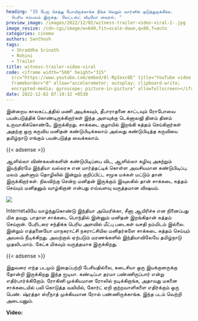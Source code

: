 ```yaml
---
heading: "15 பேரு செத்து போயிருக்காங்க நீங்க வெறும் வார்னிங் குடுத்துருக்கீங்க.
  பெரிய சம்பவம் இருக்கு. லேட்டஸ்ட் வீடியோ வைரல். "
preview_image: /images/2022/12/02/witness-trailer-video-viral-2-.jpg
image_resize: /cdn-cgi/image/w=640,fit=scale-down,q=80,f=auto
categories: cinema
authors: Santhosh
tags:
  - Shraddha Srinath
  - Rohini
  - Trailer
title: witness-trailer-video-viral
code: <iframe width="560" height="315"
  src="https://www.youtube.com/embed/8l-RpIexc0E" title="YouTube video player"
  frameborder="0" allow="accelerometer; autoplay; clipboard-write;
  encrypted-media; gyroscope; picture-in-picture" allowfullscreen></iframe>
date: 2022-12-02 07:19:32 +0530
---
```

இன்றைய காலகட்டத்தில் மணி அடிக்கவும், தீபாராதனை காட்டவும் ரோபோவை பயன்படுத்திக் கொண்டிருக்கிறார்கள் இந்த அளவுக்கு டெக்னாலஜி தினம் தினம் உருவாகிக்கொண்டே இருக்கிறது. சாக்கடை குழாயில் இறங்கி சுத்தம் செய்கிறார்கள் அதற்கு ஒரு கருவிய மனிதன் கண்டுபிடிக்கலாம் அல்லது கண்டுபிடித்த கருவியை தமிழ்நாடு எங்கும் பயன்படுத்த வைக்கலாம். 

{{< adsense >}}

ஆளில்லா விண்கலன்களின் கண்டுபிடிப்பை விட, ஆளில்லா கழிவு அகற்றும் இயந்திரமே இந்தியா வல்லரசு என மார்த்தட்டிக் கொள்ள அவசியமான கண்டுபிடிப்பு. மலம் அள்ளும் தொழிலில் இன்றும் குறிப்பிட்ட  சமூக மக்கள் மட்டும் தான் இருக்கிறார்கள். நிலவிற்கு சென்ற மனிதன் இருக்கும் இவுலகில் தான் சாக்கடை சுத்தம் செய்யும் மனிதனும் வாழ்கிறான் என்பது எவ்வளவு வருத்தமான விஷயம். 

![](/images/2022/12/02/witness-trailer-video-viral-1-.jpg)

Internetலியே வாழ்ந்துகொண்டு இந்தியா அமெரிக்கா, சீனா ஆயிரிச்சு என நினைப்பது மிக தவறு. பாதாள  சாக்கடை பொந்தில் இன்னும் மனிதன் இறங்கிதான் சுத்தம் செய்றான். 
பேரிடரை சந்திக்க பெரிய அளவில் மீட்பு படைகள் வசதி நம்மிடம் இல்லை.  இன்றும் எத்தனையோ மாநகராட்சி நகராட்சியில மனிதர்களே சாக்கடை சுத்தம் செய்யும் அவலம் நீடிக்கிறது. அவற்றால் ஏற்படும் மரணங்களில் இந்தியாவிலேயே தமிழ்நாடு முதலிடமாம். கேட்க மிகவும் வருத்தமாக இருக்கிறது.

{{< adsense >}}

இதுவரை எந்த படமும் இதைப்பற்றி பேசியதில்லை, கடைசியா ஒரு இயக்குனருக்கு தோன்றி இருக்கிறது இந்த ஐடியா. கண்டிப்பா தரமா பண்ணிருப்பார் என்று எதிர்பார்க்கிறோம். ரோகினி முக்கியமான ரோலில் நடிக்கிறாங்க, அதாவது மகனை சாக்கடையில் பலி கொடுத்த வலியில், கோர்ட் ஏறி குற்றவாளிகளை எதிர்க்கும் ஒரு பெண். ஷ்ரத்தா ஸ்ரீநாத் முக்கியமான ரோல் பண்ணிருக்காங்க. இந்த படம் வெற்றி அடையனும்.

**V﻿ideo:**